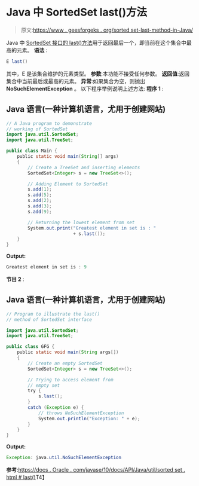 # Java 中 SortedSet last()方法

> 原文:[https://www . geesforgeks . org/sorted set-last-method-in-Java/](https://www.geeksforgeeks.org/sortedset-last-method-in-java/)

Java 中 [SortedSet 接口的 last()方法](https://www.geeksforgeeks.org/sortedset-java-examples/)用于返回最后一个，即当前在这个集合中最高的元素。
**语法** :

```java
E last()
```

其中，E 是该集合维护的元素类型。
**参数**:本功能不接受任何参数。
**返回值**:返回集合中当前最后或最高的元素。
**异常**:如果集合为空，则抛出 **NoSuchElementException** 。
以下程序举例说明上述方法:
**程序 1** :

## Java 语言(一种计算机语言，尤用于创建网站)

```java
// A Java program to demonstrate
// working of SortedSet
import java.util.SortedSet;
import java.util.TreeSet;

public class Main {
    public static void main(String[] args)
    {
        // Create a TreeSet and inserting elements
        SortedSet<Integer> s = new TreeSet<>();

        // Adding Element to SortedSet
        s.add(1);
        s.add(5);
        s.add(2);
        s.add(3);
        s.add(9);

        // Returning the lowest element from set
        System.out.print("Greatest element in set is : "
                         + s.last());
    }
}
```

**Output:** 

```java
Greatest element in set is : 9
```

**节目 2** :

## Java 语言(一种计算机语言，尤用于创建网站)

```java
// Program to illustrate the last()
// method of SortedSet interface

import java.util.SortedSet;
import java.util.TreeSet;

public class GFG {
    public static void main(String args[])
    {
        // Create an empty SortedSet
        SortedSet<Integer> s = new TreeSet<>();

        // Trying to access element from
        // empty set
        try {
            s.last();
        }
        catch (Exception e) {
            // throws NoSuchElementException
            System.out.println("Exception: " + e);
        }
    }
}
```

**Output:** 

```java
Exception: java.util.NoSuchElementException
```

**参考**:[https://docs . Oracle . com/javase/10/docs/API/Java/util/sorted set . html # last()](https://docs.oracle.com/javase/10/docs/api/java/util/SortedSet.html#first())T4】